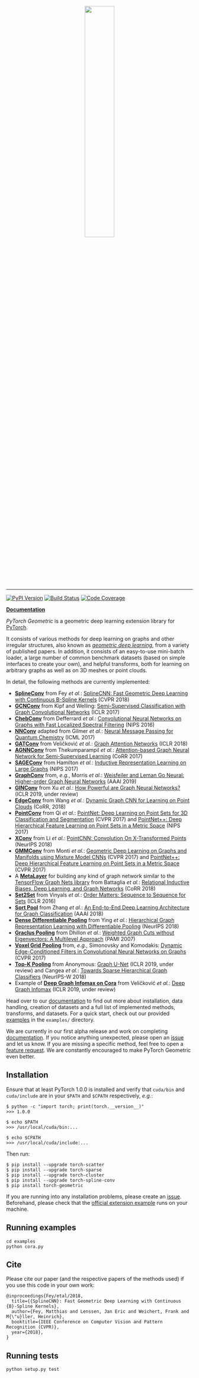 [pypi-image]: https://badge.fury.io/py/torch-geometric.svg
[pypi-url]: https://pypi.python.org/pypi/torch-geometric
[build-image]: https://travis-ci.org/rusty1s/pytorch_geometric.svg?branch=master
[build-url]: https://travis-ci.org/rusty1s/pytorch_geometric
[coverage-image]: https://codecov.io/gh/rusty1s/pytorch_geometric/branch/master/graph/badge.svg
[coverage-url]: https://codecov.io/github/rusty1s/pytorch_geometric?branch=master

<p align="center">
  <img width="40%" src="https://raw.githubusercontent.com/rusty1s/pytorch_geometric/master/docs/source/_static/img/logo.svg?sanitize=true" />
</p>

--------------------------------------------------------------------------------

[![PyPI Version][pypi-image]][pypi-url]
[![Build Status][build-image]][build-url]
[![Code Coverage][coverage-image]][coverage-url]

**[Documentation](http://rusty1s.github.io/pytorch_geometric)**

*PyTorch Geometric* is a geometric deep learning extension library for [PyTorch](https://pytorch.org/).

It consists of various methods for deep learning on graphs and other irregular structures, also known as *[geometric deep learning](http://geometricdeeplearning.com/)*, from a variety of published papers.
In addition, it consists of an easy-to-use mini-batch loader, a large number of common benchmark datasets (based on simple interfaces to create your own), and helpful transforms, both for learning on arbitrary graphs as well as on 3D meshes or point clouds.

In detail, the following methods are currently implemented:

* **[SplineConv](https://rusty1s.github.io/pytorch_geometric/build/html/modules/nn.html#torch_geometric.nn.conv.SplineConv)** from Fey *et al.*: [SplineCNN: Fast Geometric Deep Learning with Continuous B-Spline Kernels](https://arxiv.org/abs/1711.08920) (CVPR 2018)
* **[GCNConv](https://rusty1s.github.io/pytorch_geometric/build/html/modules/nn.html#torch_geometric.nn.conv.GCNConv)** from Kipf and Welling: [Semi-Supervised Classification with Graph Convolutional Networks](https://arxiv.org/abs/1609.02907) (ICLR 2017)
* **[ChebConv](https://rusty1s.github.io/pytorch_geometric/build/html/modules/nn.html#torch_geometric.nn.conv.ChebConv)** from Defferrard *et al.*: [Convolutional Neural Networks on Graphs with Fast Localized Spectral Filtering](https://arxiv.org/abs/1606.09375) (NIPS 2016)
* **[NNConv](https://rusty1s.github.io/pytorch_geometric/build/html/modules/nn.html#torch_geometric.nn.conv.NNConv)** adapted from Gilmer *et al.*: [Neural Message Passing for Quantum Chemistry](https://arxiv.org/abs/1704.01212) (ICML 2017)
* **[GATConv](https://rusty1s.github.io/pytorch_geometric/build/html/modules/nn.html#torch_geometric.nn.conv.GATConv)** from Veličković *et al.*: [Graph Attention Networks](https://arxiv.org/abs/1710.10903) (ICLR 2018)
* **[AGNNConv](https://rusty1s.github.io/pytorch_geometric/build/html/modules/nn.html#torch_geometric.nn.conv.AGNNConv)** from Thekumparampil *et al.*: [Attention-based Graph Neural Network for Semi-Supervised Learning](https://arxiv.org/abs/1803.03735) (CoRR 2017)
* **[SAGEConv](https://rusty1s.github.io/pytorch_geometric/build/html/modules/nn.html#torch_geometric.nn.conv.SAGEConv)** from Hamilton *et al.*: [Inductive Representation Learning on Large Graphs](https://arxiv.org/abs/1706.02216) (NIPS 2017)
* **[GraphConv](https://rusty1s.github.io/pytorch_geometric/build/html/modules/nn.html#torch_geometric.nn.conv.GraphConv)** from, *e.g.*, Morris *et al.*: [Weisfeiler and Leman Go Neural: Higher-order Graph Neural Networks](https://arxiv.org/abs/1810.02244) (AAAI 2019)
* **[GINConv](https://rusty1s.github.io/pytorch_geometric/build/html/modules/nn.html#torch_geometric.nn.conv.GINConv)** from Xu *et al.*: [How Powerful are Graph Neural Networks?](https://arxiv.org/abs/1810.00826) (ICLR 2019, under review)
* **[EdgeConv](https://rusty1s.github.io/pytorch_geometric/build/html/modules/nn.html#torch_geometric.nn.conv.EdgeConv)** from Wang *et al.*: [Dynamic Graph CNN for Learning on Point Clouds](https://arxiv.org/abs/1801.07829) (CoRR, 2018)
* **[PointConv](https://rusty1s.github.io/pytorch_geometric/build/html/modules/nn.html#torch_geometric.nn.conv.PointConv)** from Qi *et al.*: [PointNet: Deep Learning on Point Sets for 3D Classification and Segmentation](https://arxiv.org/abs/1612.00593) (CVPR 2017) and [PointNet++: Deep Hierarchical Feature Learning on Point Sets in a Metric Space](https://arxiv.org/abs/1706.02413) (NIPS 2017)
* **[XConv](https://rusty1s.github.io/pytorch_geometric/build/html/modules/nn.html#torch_geometric.nn.conv.XConv)** from Li *et al.*: [PointCNN: Convolution On X-Transformed Points](https://arxiv.org/abs/1801.07791) (NeurIPS 2018)
* **[GMMConv](https://rusty1s.github.io/pytorch_geometric/build/html/modules/nn.html#torch_geometric.nn.conv.GMMConv)** from Monti *et al.*: [Geometric Deep Learning on Graphs and Manifolds using Mixture Model CNNs](https://arxiv.org/abs/1612.00593) (CVPR 2017) and [PointNet++: Deep Hierarchical Feature Learning on Point Sets in a Metric Space](https://arxiv.org/abs/1611.08402) (CVPR 2017)
* A **[MetaLayer](https://rusty1s.github.io/pytorch_geometric/build/html/modules/nn.html#torch_geometric.nn.meta.MetaLayer)** for building any kind of graph network similar to the [TensorFlow Graph Nets library](https://github.com/deepmind/graph_nets) from Battaglia *et al.*: [Relational Inductive Biases, Deep Learning, and Graph Networks](https://arxiv.org/abs/1806.01261) (CoRR 2018)
* **[Set2Set](https://rusty1s.github.io/pytorch_geometric/build/html/modules/nn.html#torch_geometric.nn.glob.Set2Set)** from Vinyals *et al.*: [Order Matters: Sequence to Sequence for Sets](https://arxiv.org/abs/1511.06391) (ICLR 2016)
* **[Sort Pool](https://rusty1s.github.io/pytorch_geometric/build/html/modules/nn.html#torch_geometric.nn.glob.global_sort_pool)** from Zhang *et al.*: [An End-to-End Deep Learning Architecture for Graph Classification](https://www.cse.wustl.edu/~muhan/papers/AAAI_2018_DGCNN.pdf) (AAAI 2018)
* **[Dense Differentiable Pooling](https://rusty1s.github.io/pytorch_geometric/build/html/modules/nn.html#torch_geometric.nn.dense.diff_pool.dense_diff_pool)** from Ying *et al.*: [Hierarchical Graph Representation Learning with Differentiable Pooling](https://arxiv.org/abs/1806.08804) (NeurIPS 2018)
* **[Graclus Pooling](https://rusty1s.github.io/pytorch_geometric/build/html/modules/nn.html#torch_geometric.nn.pool.graclus)** from Dhillon *et al.*: [Weighted Graph Cuts without Eigenvectors: A Multilevel Approach](http://www.cs.utexas.edu/users/inderjit/public_papers/multilevel_pami.pdf) (PAMI 2007)
* **[Voxel Grid Pooling](https://rusty1s.github.io/pytorch_geometric/build/html/modules/nn.html#torch_geometric.nn.pool.voxel_grid)** from, *e.g.*, Simonovsky and Komodakis: [Dynamic Edge-Conditioned Filters in Convolutional Neural Networks on Graphs](https://arxiv.org/abs/1704.02901) (CVPR 2017)
* **[Top-K Pooling](https://rusty1s.github.io/pytorch_geometric/build/html/modules/nn.html#torch_geometric.nn.pool.TopKPooling)** from Anonymous: [Graph U-Net](https://openreview.net/forum?id=HJePRoAct7) (ICLR 2019, under review) and Cangea *et al.*: [Towards Sparse Hierarchical Graph Classifiers](https://arxiv.org/abs/1811.01287) (NeurIPS-W 2018)
* Example of **[Deep Graph Infomax on Cora](https://github.com/rusty1s/pytorch_geometric/tree/master/examples/infomax.py)** from Veličković *et al.*: [Deep Graph Infomax](https://arxiv.org/abs/1809.10341) (ICLR 2019, under review)

Head over to our [documentation](http://rusty1s.github.io/pytorch_geometric) to find out more about installation, data handling, creation of datasets and a full list of implemented methods, transforms, and datasets.
For a quick start, check out our provided [examples](https://github.com/rusty1s/pytorch_geometric/tree/master/examples) in the `examples/` directory.

We are currently in our first alpha release and work on completing [documentation](http://rusty1s.github.io/pytorch_geometric).
If you notice anything unexpected, please open an [issue](https://github.com/rusty1s/pytorch_geometric/issues) and let us know.
If you are missing a specific method, feel free to open a [feature request](https://github.com/rusty1s/pytorch_geometric/issues).
We are constantly encouraged to make PyTorch Geometric even better.

## Installation

Ensure that at least PyTorch 1.0.0 is installed and verify that `cuda/bin` and `cuda/include` are in your `$PATH` and `$CPATH` respectively, *e.g.*:

```
$ python -c "import torch; print(torch.__version__)"
>>> 1.0.0

$ echo $PATH
>>> /usr/local/cuda/bin:...

$ echo $CPATH
>>> /usr/local/cuda/include:...
```

Then run:

```
$ pip install --upgrade torch-scatter
$ pip install --upgrade torch-sparse
$ pip install --upgrade torch-cluster
$ pip install --upgrade torch-spline-conv
$ pip install torch-geometric
```

If you are running into any installation problems, please create an [issue](https://github.com/rusty1s/pytorch_geometric/issues).
Beforehand, please check that the [official extension example](https://github.com/pytorch/extension-cpp) runs on your machine.

## Running examples

```
cd examples
python cora.py
```

## Cite

Please cite our paper (and the respective papers of the methods used) if you use this code in your own work:

```
@inproceedings{Fey/etal/2018,
  title={{SplineCNN}: Fast Geometric Deep Learning with Continuous {B}-Spline Kernels},
  author={Fey, Matthias and Lenssen, Jan Eric and Weichert, Frank and M{\"u}ller, Heinrich},
  booktitle={IEEE Conference on Computer Vision and Pattern Recognition (CVPR)},
  year={2018},
}
```

## Running tests

```
python setup.py test
```

